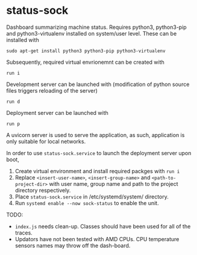 # status-sock
Dashboard summarizing machine status. Requires python3, python3-pip and python3-virtualenv installed on system/user level. These can be installed with

`sudo apt-get install python3 python3-pip python3-virtualenv`

Subsequently, required virtual envrionemnt can be created with

`run i`

Development server can be launched with (modification of python source files triggers reloading of the server)

`run d`

Deployment server can be launched with

`run p`

A uvicorn server is used to serve the application, as such, application is only suitable for local networks.

In order to use `status-sock.service` to launch the deployment server upon boot,
1. Create virtual environment and install required packges with `run i`
2. Replace `<insert-user-name>`, `<insert-group-name>` and `<path-to-project-dir>` with user name, group name and path to the project directory respectively.
3. Place `status-sock.service` in /etc/systemd/system/ directory.
4. Run `systemd enable --now sock-status` to enable the unit.

TODO: 

 - `index.js` needs clean-up. Classes should have been used for all of the traces.
 - Updators have not been tested with AMD CPUs. CPU temperature sensors names may throw off the dash-board.
